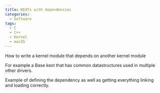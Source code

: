 ```yaml
---
title: KEXTs with dependencies
categories:
  - Software
tags:
  - C
  - C++
  - Kernel
  - macOS
---
```


How to write a kernel module that depends on another kernel module

For example a Base kext that has common datastructures used in multiple other drivers.

Example of defining the dependency as well as getting everything linking and loading correctly.
